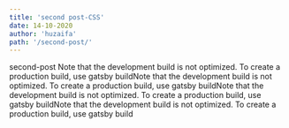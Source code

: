 ```yaml
---
title: 'second post-CSS'
date: 14-10-2020
author: 'huzaifa'
path: '/second-post/'
---
```


second-post
Note that the development build is not optimized.
To create a production build, use gatsby buildNote that the development build is not optimized.
To create a production build, use gatsby buildNote that the development build is not optimized.
To create a production build, use gatsby buildNote that the development build is not optimized.
To create a production build, use gatsby build